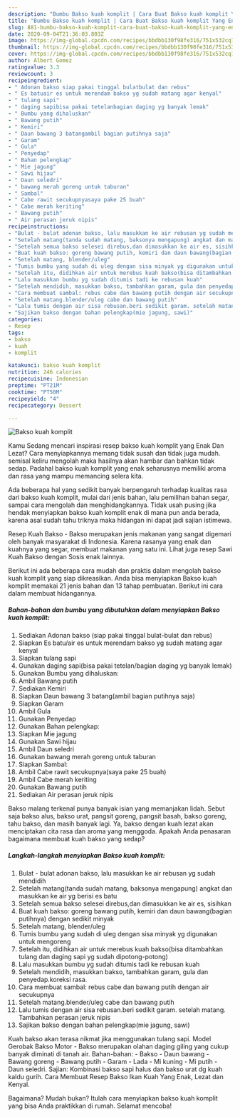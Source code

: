 ```yaml
---
description: "Bumbu Bakso kuah komplit | Cara Buat Bakso kuah komplit Yang Enak Dan Lezat"
title: "Bumbu Bakso kuah komplit | Cara Buat Bakso kuah komplit Yang Enak Dan Lezat"
slug: 881-bumbu-bakso-kuah-komplit-cara-buat-bakso-kuah-komplit-yang-enak-dan-lezat
date: 2020-09-04T21:36:03.803Z
image: https://img-global.cpcdn.com/recipes/bbdbb130f98fe316/751x532cq70/bakso-kuah-komplit-foto-resep-utama.jpg
thumbnail: https://img-global.cpcdn.com/recipes/bbdbb130f98fe316/751x532cq70/bakso-kuah-komplit-foto-resep-utama.jpg
cover: https://img-global.cpcdn.com/recipes/bbdbb130f98fe316/751x532cq70/bakso-kuah-komplit-foto-resep-utama.jpg
author: Albert Gomez
ratingvalue: 3.3
reviewcount: 3
recipeingredient:
- " Adonan bakso siap pakai tinggal bulatbulat dan rebus"
- " Es batuair es untuk merendam bakso yg sudah matang agar kenyal"
- " tulang sapi"
- " daging sapibisa pakai tetelanbagian daging yg banyak lemak"
- " Bumbu yang dihaluskan"
- " Bawang putih"
- " Kemiri"
- " Daun bawang 3 batangambil bagian putihnya saja"
- " Garam"
- " Gula"
- " Penyedap"
- " Bahan pelengkap"
- " Mie jagung"
- " Sawi hijau"
- " Daun seledri"
- " bawang merah goreng untuk taburan"
- " Sambal"
- " Cabe rawit secukupnyasaya pake 25 buah"
- " Cabe merah keriting"
- " Bawang putih"
- " Air perasan jeruk nipis"
recipeinstructions:
- "Bulat - bulat adonan bakso, lalu masukkan ke air rebusan yg sudah mendidih"
- "Setelah matang(tanda sudah matang, baksonya mengapung) angkat dan masukkan ke air yg berisi es batu"
- "Setelah semua bakso selesei direbus,dan dimasukkan ke air es, sisihkan"
- "Buat kuah bakso: goreng bawang putih, kemiri dan daun bawang(bagian putihnya) dengan sedikit minyak"
- "Setelah matang, blender/uleg"
- "Tumis bumbu yang sudah di uleg dengan sisa minyak yg digunakan untuk mengoreng"
- "Setelah itu, didihkan air untuk merebus kuah bakso(bisa ditambahkan tulang dan daging sapi yg sudah dipotong-potong)"
- "Lalu masukkan bumbu yg sudah ditumis tadi ke rebusan kuah"
- "Setelah mendidih, masukkan bakso, tambahkan garam, gula dan penyedap.koreksi rasa."
- "Cara membuat sambal: rebus cabe dan bawang putih dengan air secukupnya"
- "Setelah matang.blender/uleg cabe dan bawang putih"
- "Lalu tumis dengan air sisa rebusan.beri sedikit garam. setelah matang. Tambahkan perasan jeruk nipis"
- "Sajikan bakso dengan bahan pelengkap(mie jagung, sawi)"
categories:
- Resep
tags:
- bakso
- kuah
- komplit

katakunci: bakso kuah komplit 
nutrition: 246 calories
recipecuisine: Indonesian
preptime: "PT21M"
cooktime: "PT50M"
recipeyield: "4"
recipecategory: Dessert

---
```



![Bakso kuah komplit](https://img-global.cpcdn.com/recipes/bbdbb130f98fe316/751x532cq70/bakso-kuah-komplit-foto-resep-utama.jpg)

Kamu Sedang mencari inspirasi resep bakso kuah komplit yang Enak Dan Lezat? Cara menyiapkannya memang tidak susah dan tidak juga mudah. semisal keliru mengolah maka hasilnya akan hambar dan bahkan tidak sedap. Padahal bakso kuah komplit yang enak seharusnya memiliki aroma dan rasa yang mampu memancing selera kita.

Ada beberapa hal yang sedikit banyak berpengaruh terhadap kualitas rasa dari bakso kuah komplit, mulai dari jenis bahan, lalu pemilihan bahan segar, sampai cara mengolah dan menghidangkannya. Tidak usah pusing jika hendak menyiapkan bakso kuah komplit enak di mana pun anda berada, karena asal sudah tahu triknya maka hidangan ini dapat jadi sajian istimewa.

Resep Kuah Bakso - Bakso merupakan jenis makanan yang sangat digemari oleh banyak masyarakat di Indonesia. Karena rasanya yang enak dan kuahnya yang segar, membuat makanan yang satu ini. Lihat juga resep Sawi Kuah Bakso dengan Sosis enak lainnya.


Berikut ini ada beberapa cara mudah dan praktis dalam mengolah bakso kuah komplit yang siap dikreasikan. Anda bisa menyiapkan Bakso kuah komplit memakai 21 jenis bahan dan 13 tahap pembuatan. Berikut ini cara dalam membuat hidangannya.

<!--inarticleads1-->

##### Bahan-bahan dan bumbu yang dibutuhkan dalam menyiapkan Bakso kuah komplit:

1. Sediakan  Adonan bakso (siap pakai tinggal bulat-bulat dan rebus)
1. Siapkan  Es batu/air es untuk merendam bakso yg sudah matang agar kenyal
1. Siapkan  tulang sapi
1. Gunakan  daging sapi(bisa pakai tetelan/bagian daging yg banyak lemak)
1. Gunakan  Bumbu yang dihaluskan:
1. Ambil  Bawang putih
1. Sediakan  Kemiri
1. Siapkan  Daun bawang 3 batang(ambil bagian putihnya saja)
1. Siapkan  Garam
1. Ambil  Gula
1. Gunakan  Penyedap
1. Gunakan  Bahan pelengkap:
1. Siapkan  Mie jagung
1. Gunakan  Sawi hijau
1. Ambil  Daun seledri
1. Gunakan  bawang merah goreng untuk taburan
1. Siapkan  Sambal:
1. Ambil  Cabe rawit secukupnya(saya pake 25 buah)
1. Ambil  Cabe merah keriting
1. Gunakan  Bawang putih
1. Sediakan  Air perasan jeruk nipis


Bakso malang terkenal punya banyak isian yang memanjakan lidah. Sebut saja bakso alus, bakso urat, pangsit goreng, pangsit basah, bakso goreng, tahu bakso, dan masih banyak lagi. Ya, bakso dengan kuah lezat akan menciptakan cita rasa dan aroma yang menggoda. Apakah Anda penasaran bagaimana membuat kuah bakso yang sedap? 

<!--inarticleads2-->

##### Langkah-langkah menyiapkan Bakso kuah komplit:

1. Bulat - bulat adonan bakso, lalu masukkan ke air rebusan yg sudah mendidih
1. Setelah matang(tanda sudah matang, baksonya mengapung) angkat dan masukkan ke air yg berisi es batu
1. Setelah semua bakso selesei direbus,dan dimasukkan ke air es, sisihkan
1. Buat kuah bakso: goreng bawang putih, kemiri dan daun bawang(bagian putihnya) dengan sedikit minyak
1. Setelah matang, blender/uleg
1. Tumis bumbu yang sudah di uleg dengan sisa minyak yg digunakan untuk mengoreng
1. Setelah itu, didihkan air untuk merebus kuah bakso(bisa ditambahkan tulang dan daging sapi yg sudah dipotong-potong)
1. Lalu masukkan bumbu yg sudah ditumis tadi ke rebusan kuah
1. Setelah mendidih, masukkan bakso, tambahkan garam, gula dan penyedap.koreksi rasa.
1. Cara membuat sambal: rebus cabe dan bawang putih dengan air secukupnya
1. Setelah matang.blender/uleg cabe dan bawang putih
1. Lalu tumis dengan air sisa rebusan.beri sedikit garam. setelah matang. Tambahkan perasan jeruk nipis
1. Sajikan bakso dengan bahan pelengkap(mie jagung, sawi)


Kuah bakso akan terasa nikmat jika menggunakan tulang sapi. Model Gerobak Bakso Motor - Bakso merupakan olahan daging giling yang cukup banyak diminati di tanah air. Bahan-bahan: - Bakso - Daun bawang - Bawang goreng - Bawang putih - Garam - Lada - Mi kuning - Mi putih - Daun seledri. Sajian: Kombinasi bakso sapi halus dan bakso urat dg kuah kaldu gurih. Cara Membuat Resep Bakso Ikan Kuah Yang Enak, Lezat dan Kenyal. 

Bagaimana? Mudah bukan? Itulah cara menyiapkan bakso kuah komplit yang bisa Anda praktikkan di rumah. Selamat mencoba!
